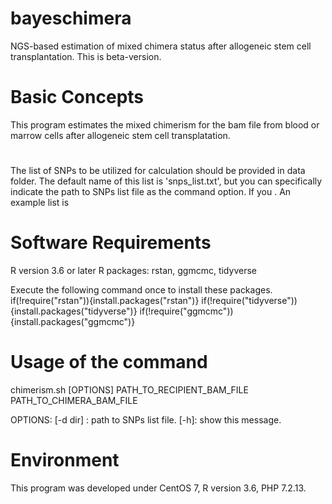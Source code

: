 # bayeschimera
NGS-based estimation of mixed chimera status after allogeneic stem cell transplantation.
This is beta-version. 


#  Basic Concepts
This program estimates the mixed chimerism for the bam file from blood or marrow cells after allogeneic stem cell transplatation. 


#  

The list of SNPs to be utilized for calculation should be provided in data folder.
The default name of this list is 'snps_list.txt', but you can specifically indicate the path to SNPs list file as the command option. 
If you . An example list is 


#  Software Requirements
R version 3.6 or later
R packages: rstan, ggmcmc, tidyverse

Execute the following command once to install these packages. 
if(!require("rstan")){install.packages("rstan")}
if(!require("tidyverse")){install.packages("tidyverse")}
if(!require("ggmcmc")){install.packages("ggmcmc")}

#  Usage of the command
chimerism.sh [OPTIONS] PATH_TO_RECIPIENT_BAM_FILE  PATH_TO_CHIMERA_BAM_FILE

OPTIONS:
[-d dir] : path to SNPs list file.
[-h]: show this message.


# Environment
This program was developed under CentOS 7, R version 3.6, PHP 7.2.13.
